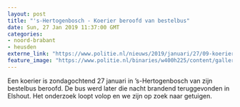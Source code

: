 ```yaml
---
layout: post
title: "'s-Hertogenbosch - Koerier beroofd van bestelbus"
date: Sun, 27 Jan 2019 11:37:00 GMT
categories: 
- noord-brabant 
- heusden 
externe_link: "https://www.politie.nl/nieuws/2019/januari/27/09-koerier-beroofd-van-bestelbus.html"
feature_image: "https://www.politie.nl/binaries/w400h225/content/gallery/politie/stockfotos/opsporing-recherche/dna-kit.jpg"
---
```


Een koerier is zondagochtend 27 januari in ’s-Hertogenbosch van zijn bestelbus beroofd. De bus werd later die nacht brandend teruggevonden in Elshout. Het onderzoek loopt volop en we zijn op zoek naar getuigen.
